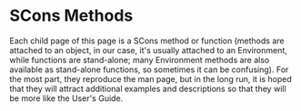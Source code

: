 

# SCons Methods

Each child page of this page is a SCons method or function (methods are attached to an object, in our case, it's usually attached to an Environment, while functions are stand-alone; many Environment methods are also available as stand-alone functions, so sometimes it can be confusing).  For the most part, they reproduce the man page, but in the long run, it is hoped that they will attract additional examples and descriptions so that they will be more like the User's Guide. 
